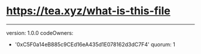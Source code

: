# https://tea.xyz/what-is-this-file
---
version: 1.0.0
codeOwners:
  - '0xC5F0a14eB885c9CEd16eA435d1E078162d3dC7F4'
quorum: 1
